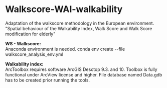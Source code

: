 # Walkscore-WAI-walkability

Adaptation of the walkscore methodology in the European environment.<br>
"Spatial behaviour of the Walkability Index, Walk Score and Walk Score modification for elderly"

**WS - Walkscore:**<br>
Anaconda environment is needed.
conda env create --file walkscore_analysis_env.yml

**Walkability index:**<br>
ArcToolbox requires software ArcGIS Desctop 9.3. and 10.
Toolbox is fully functional under ArcView license and higher.
File database named Data.gdb has to be created prior running the tools.
